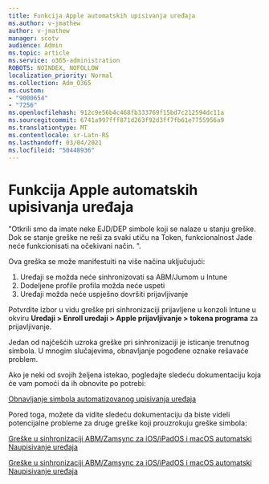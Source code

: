 ```yaml
---
title: Funkcija Apple automatskih upisivanja uređaja
ms.author: v-jmathew
author: v-jmathew
manager: scotv
audience: Admin
ms.topic: article
ms.service: o365-administration
ROBOTS: NOINDEX, NOFOLLOW
localization_priority: Normal
ms.collection: Adm_O365
ms.custom:
- "9000654"
- "7256"
ms.openlocfilehash: 912c9e56b4c468fb333769f15bd7c212594dc11a
ms.sourcegitcommit: 6741a997fff871d263f92d3ff7fb61e7755956a9
ms.translationtype: MT
ms.contentlocale: sr-Latn-RS
ms.lasthandoff: 03/04/2021
ms.locfileid: "50448936"
---
```

# <a name="apple-automatic-device-enrollment-sync-errors"></a>Funkcija Apple automatskih upisivanja uređaja

"Otkrili smo da imate neke EJD/DEP simbole koji se nalaze u stanju greške. Dok se stanje greške ne reši za svaki utiču na Token, funkcionalnost Jade neće funkcionisati na očekivani način. ".

Ova greška se može manifestuiti na više načina uključujući:

1. Uređaji se možda neće sinhronizovati sa ABM/Jumom u Intune
2. Dodeljene profile profila možda neće uspeti
3. Uređaji možda neće uspješno dovršiti prijavljivanje

Potvrdite izbor u vidu greške pri sinhronizaciji prijavljene u konzoli Intune u okviru **Uređaji > Enroll uređaji > Apple prijavljivanje > tokena programa** za prijavljivanje.

Jedan od najčešćih uzroka greške pri sinhronizaciji je isticanje trenutnog simbola. U mnogim slučajevima, obnavljanje pogođene oznake rešavaće problem.

Ako je neki od svojih željena istekao, pogledajte sledeću dokumentaciju koja će vam pomoći da ih obnovite po potrebi:

[Obnavljanje simbola automatizovanog upisivanja uređaja](https://docs.microsoft.com/mem/intune/enrollment/device-enrollment-program-enroll-ios#renew-an-automated-device-enrollment-token)

Pored toga, možete da vidite sledeću dokumentaciju da biste videli potencijalne probleme za druge greške koji prouzrokuju greške simbola:

[Greške u sinhronizaciji ABM/Zamsync za iOS/iPadOS i macOS automatski Naupisivanje uređaja](https://docs.microsoft.com/mem/intune/enrollment/troubleshoot-ios-enrollment-errors#sync-token-errors-between-intune-and-ade-dep)







[Greške u sinhronizaciji ABM/Zamsync za iOS/iPadOS i macOS automatski Naupisivanje uređaja](https://docs.microsoft.com/mem/intune/enrollment/troubleshoot-ios-enrollment-errors#resolutions-when-syncing-tokens-between-intune-and-abmasm-for-automated-device-enrollment)
